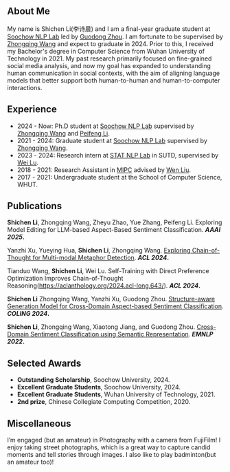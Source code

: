## About Me

My name is Shichen Li(李诗晨) and I am a final-year graduate student at [Soochow NLP Lab](http://nlp.suda.edu.cn/) led by [Guodong Zhou](http://nlp.suda.edu.cn/~gdzhou/index.html). I am fortunate to be supervised by [Zhongqing Wang](https://wangzqsuda.github.io/index.html) and expect to graduate in 2024. Prior to this, I received my Bachelor's degree in Computer Science from Wuhan University of Technology in 2021. My past research primarily focused on fine-grained social media analysis, and now my goal has expanded to understanding human communication in social contexts, with the aim of aligning language models that better support both human-to-human and human-to-computer interactions.

## Experience
- 2024 - Now: Ph.D student at [Soochow NLP Lab](http://nlp.suda.edu.cn/) supervised by [Zhongqing Wang](https://wangzqsuda.github.io/index.html) and [Peifeng Li](https://web.suda.edu.cn/pfli/).
- 2021 - 2024: Graduate student at [Soochow NLP Lab](http://nlp.suda.edu.cn/) supervised by [Zhongqing Wang](https://wangzqsuda.github.io/index.html).
- 2023 - 2024: Research intern at [STAT NLP Lab](https://statnlp-research.github.io/) in SUTD, supervised by [Wei Lu](https://istd.sutd.edu.sg/people/faculty/lu-wei).
- 2018 - 2021: Research Assistant in [MIPC](http://mipc.whut.edu.cn/index.html) advised by [Wen Liu](https://scholar.google.com.tw/citations?user=jgb3Ey4AAAAJ&hl=zh-CN&oi=ao).
- 2017 - 2021: Undergraduate student at the School of Computer Science, WHUT.

## Publications

**Shichen Li**, Zhongqing Wang, Zheyu Zhao, Yue Zhang, Peifeng Li. Exploring Model Editing for LLM-based Aspect-Based Sentiment Classification. **_AAAI 2025_.**

Yanzhi Xu, Yueying Hua, **Shichen Li**, Zhongqing Wang. [Exploring Chain-of-Thought for Multi-modal Metaphor Detection](https://aclanthology.org/2024.acl-long.6/). **_ACL 2024_.**

Tianduo Wang, **Shichen Li**, Wei Lu. Self-Training with Direct Preference Optimization Improves Chain-of-Thought Reasoning(https://aclanthology.org/2024.acl-long.643/). **_ACL 2024_.**

**Shichen Li** Zhongqing Wang, Yanzhi Xu, Guodong Zhou. [Structure-aware Generation Model for Cross-Domain Aspect-based Sentiment Classification](https://aclanthology.org/2024.lrec-main.1335/). **_COLING 2024_.** 

**Shichen Li**, Zhongqing Wang, Xiaotong Jiang, and Guodong Zhou. [Cross-Domain Sentiment Classification using Semantic Representation](https://aclanthology.org/2022.findings-emnlp.22). **_EMNLP 2022_.**

## Selected Awards
- **Outstanding Scholarship**, Soochow University, 2024.
- **Excellent Graduate Students**, Soochow University, 2024.
- **Excellent Graduate Students**, Wuhan University of Technology, 2021.
- **2nd prize**, Chinese Collegiate Computing Competition, 2020.  

## Miscellaneous

I’m engaged (but an amateur) in Photography with a camera from FujiFilm! I enjoy taking street photographs, which is a great way to capture candid moments and tell stories through images. I also like to play badminton(but an amateur too)!


